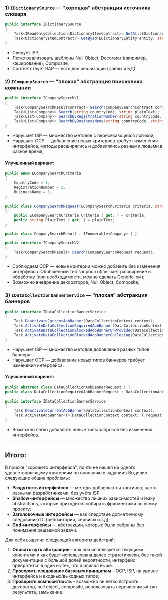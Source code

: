 ### 1) `IDictionarySource` — "хорошая" абстракция источника словаря

```csharp
public interface IDictionarySource
{
    Task<IReadOnlyCollection<DictionaryItemContract>> GetAll(EDictionaryEntity entity, string countryCode, string lang);
    Task<DictionaryItemContract?> GetById(EDictionaryEntity entity, string countryCode, Guid id, string lang);
}
```

* Следует ISP;
* Легко реализовать шаблоны Null Object, Decorator (например, кэширование), Composite;
* Соответствует RAP — есть две реализации (файлы и БД).

### 2) `ICompanySearch` — "плохая" абстракция поисковика компании

```csharp
public interface ICompanySearchV1
{
    Task<CompanySearchResultContract> Search(CompanySearchContract contract);
    Task<List<Company>> Search(string countryCode, string plainText);
    Task<List<Company>> SearchByRegistrationNumber(string countryCode, string plainText);
    Task<List<Company>> SearchByBusinessName(string countryCode, string plainText);
}
```

* Нарушает ISP — множество методов с пересекающейся логикой;
* Нарушает OCP — добавление новых критериев требует изменения интерфейса, методы расширялись и добавлялись разными людьми в разное время;

#### Улучшенный вариант:

```csharp
public enum ECompanySearchCriteria
{
    CountryCode = 1,
    RegistrationNumber = 2,
    BusinessName = 3,
}

public class CompanySearchRequest(ECompanySearchCriteria criteria, string plainText)
{
    public ECompanySearchCriteria Criteria { get; } = criteria;
    public string PlainText { get; } = plainText;
}

public class CompanySearchResult : IEnumerable<Company> { }

public interface ICompanySearchV2
{
    Task<CompanySearchResult> Search(CompanySearchRequest request);
}
```

* Соблюдаем OCP — новые критерии можно добавить без изменения интерфейса. 
Обобщённый тип запроса облегчает расширение и обработку (при необходимости, можно сделать Generic-ом);
* Возможно внедрение декораторов, Null Object, Composite;

### 3) `IDataCollectionBannerService` — "плохая" абстракция баннеров

```csharp
public interface IDataCollectionBannerService
{
    Task DeactivateCurrentAobBanner(DataCollectionContext context);
    Task ActivateDataCollectionRequiredAobBanner(DataCollectionContext context, DateTime closeAccountAt);
    Task ActivateDataCollectionBlockedAobBannerOnProvided(DataCollectionModel dataCollection, DateTime closeAccountAt, AfterAccountOpeningDataCollectionConfig cfg);
    Task ActivateDataCollectionBlockedAobBannerOnClosing(DataCollectionModel dataCollection, DateTime closeAccountAt, AfterAccountOpeningDataCollectionConfig cfg);
}
```

* Нарушает ISP — множество методов добавления разных типов баннера.
* Нарушает OCP — добавление новых типов баннеров требует изменения интерфейса.

#### Улучшенный вариант:

```csharp
public abstract class DataCollectionAobBannerRequest { }
public class DataCollectionRequiredAobBannerRequest : DataCollectionAobBannerRequest { }

public interface IDataCollectionBannerService
{
    Task DeactivateCurrentAobBanner(DataCollectionContext context);
    Task ActivateAobBanner<T>(DataCollectionContext context, T request) where T : DataCollectionAobBannerRequest;
}
```

* Возможно легко добавлять новые типы запросов без изменения интерфейса.

---

## Итого:

В поиске "хорошего интерфейса", почти не нашел ни одного удовлетворяющему критериям по описанию в задании:)
Выделил следующие общие проблемы:
* **Раздутость интерфейсов** — методы добавляются хаотично, часто разными разработчиками, без учёта ISP.
* **Shallow-интерфейсы** — множество лишних зависимостей и leaky abstractions, которые приходится собирать фрагментами по всему проекту;
* **Заголовочные интерфейсы** — как следствие догматичному следованию DI (репозитории, сервисы и.т.д);
* **God-интерфейсы** — абстракции, которые были собраны без понимания решаемой задачи.

Для себя выделил следующий алгоритм действий:
1) **Описать суть абстракции** - как она используется текущими клиентами и как будет использована далее стратегически, без такой документации с большой долей вероятности, интерфейс превратится в один из тех, что я описал выше.
2) **Проверить следование базовым принципам** - OCP, ISP, на уровне интерфейса и входных/выходных типов;
3) **Проверить композитность** - возможно ли легко встроить декоратор, null object, composite, использовать перечислимый тип результата, замыкание.
